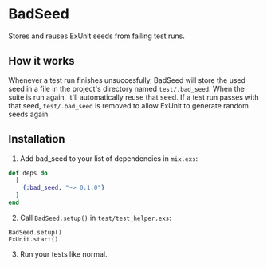 # BadSeed

Stores and reuses ExUnit seeds from failing test runs.

## How it works

Whenever a test run finishes unsuccesfully, BadSeed will store the used seed in
a file in the project's directory named `test/.bad_seed`. When the suite is run
again, it'll automatically reuse that seed. If a test run passes with that seed,
`test/.bad_seed` is removed to allow ExUnit to generate random seeds again.

## Installation

1. Add bad_seed to your list of dependencies in `mix.exs`:

  ```elixir
  def deps do
    [
      {:bad_seed, "~> 0.1.0"}
    ]
  end
  ```

2. Call `BadSeed.setup()` in `test/test_helper.exs`:

  ```
  BadSeed.setup()
  ExUnit.start()
  ```

3. Run your tests like normal.
